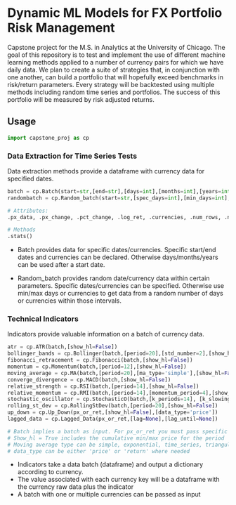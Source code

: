 # Dynamic ML Models for FX Portfolio Risk Management

Capstone project for the M.S. in Analytics at the University of Chicago. The goal of this repository is to test and implement the use of different machine learning methods applied to a number of currency pairs for which we have daily data. We plan to create a suite of strategies that, in conjunction with one another, can build a portfolio that will hopefully exceed benchmarks in risk/return parameters. Every strategy will be backtested using multiple methods including random time series and portfolios. The success of this portfolio will be measured by risk adjusted returns.

## Usage
```python
import capstone_proj as cp
```

### Data Extraction for Time Series Tests
Data extraction methods provide a dataframe with currency data for specified dates. 
```python
batch = cp.Batch(start=str,[end=str],[days=int],[months=int],[years=int],[currencies=str/list],[filepath=str])
randombatch = cp.Random_batch(start=str,[spec_days=int],[min_days=int],[max_days=int],[currencies=str/list],[spec_curr=int],[min_currencies=int],[max_currencies=int],[seed=int],[filepath=str])

# Attributes:
.px_data, .px_change, .pct_change, .log_ret, .currencies, .num_rows, .num_cols

# Methods
.stats()
```
- Batch provides data for specific dates/currencies. Specific start/end dates and currencies can be declared. Otherwise days/months/years can be used after a start date.

- Random_batch provides random date/currency data within certain parameters. Specific dates/currencies can be specified. Otherwise use min/max days or currencies to get data from a random number of days or currencies within those intervals.

### Technical Indicators
Indicators provide valuable information on a batch of currency data. 
```python
atr = cp.ATR(batch,[show_hl=False])
bollinger_bands = cp.Bollinger(batch,[period=20],[std_number=2],[show_hl=False])
fibonacci_retracement = cp.Fibonacci(batch,[show_hl=False])
momentum = cp.Momentum(batch,[period=12],[show_hl=False])
moving_average = cp.MA(batch,[period=20],[ma_type='simple'],[show_hl=False])
converge_divergence = cp.MACD(batch,[show_hl=False])
relative_strength = cp.RSI(batch,[period=14],[show_hl=False])
relative_momentum = cp.RMI(batch,[period=14],[momentum_period=4],[show_hl=False])
stochastic_oscillator = cp.StochasticO(batch,[k_periods=14], [k_slowing_periods=1],[d_periods=3],[d_method='simple'],[show_hl=False])
rolling_st_dev = cp.RollingStDev(batch,[period=20],[show_hl=False])
up_down = cp.Up_Down(px_or_ret,[show_hl=False],[data_type='price'])
lagged_data = cp.Lagged_Data(px_or_ret,[lag=None],[lag_until=None])

# Batch implies a batch as input. For px_or_ret you must pass specific price or return data: .px_data, .pct_change, .log_ret
# Show_hl = True includes the cumulative min/max price for the period
# Moving average type can be simple, exponential, time_series, triangular or variable
# data_type can be either 'price' or 'return' where needed
```
- Indicators take a data batch (dataframe) and output a dictionary according to currency. 
- The value associated with each currency key will be a dataframe with the currency raw data plus the indicator
- A batch with one or multiple currencies can be passed as input

